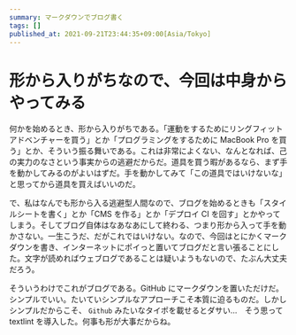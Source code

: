 ```yaml
---
summary: マークダウンでブログ書く
tags: []
published_at: 2021-09-21T23:44:35+09:00[Asia/Tokyo]
---
```


# 形から入りがちなので、今回は中身からやってみる

何かを始めるとき、形から入りがちである。「運動をするためにリングフィットアドベンチャーを買う」とか「プログラミングをするために MacBook Pro を買う」とか、そういう振る舞いである。これは非常によくない、なんとなれば、己の実力のなさという事実からの逃避だからだ。道具を買う暇があるなら、まず手を動かしてみるのがよいはずだ。手を動かしてみて「この道具ではいけないな」と思ってから道具を買えばいいのだ。

で、私はなんでも形から入る逃避型人間なので、ブログを始めるときも「スタイルシートを書く」とか「CMS を作る」とか「デプロイ CI を回す」とかやってしまう。そしてブログ自体はなあなあにして終わる、つまり形から入って手を動かさない。一生こうだ、だがこれではいけない。なので、今回はとにかくマークダウンを書き、インターネットにポイっと置いてブログだと言い張ることにした。文字が読めればウェブログであることは疑いようもないので、たぶん大丈夫だろう。

そういうわけでこれがブログである。GitHub にマークダウンを置いただけだ。シンプルでいい。たいていシンプルなアプローチこそ本質に迫るものだ。しかしシンプルだからこそ、 `Github` みたいなタイポを載せるとダサい…　そう思って textlint を導入した。何事も形が大事だからね。
